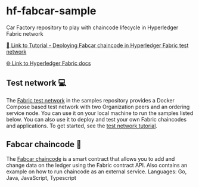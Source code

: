 # hf-fabcar-sample
Car Factory repository to play with chaincode lifecycle in Hyperledger Fabric network

[🚀 Link to Tutorial - Deploying Fabcar chaincode in Hyperledger Fabric test network](https://diegoescalonaro.notion.site/Deploying-fabcar-chaincode-in-Hyperledger-Fabric-test-network-aec1a348ef6041c290886d86e516d23e)

[🌐 Link to Hyperledger Fabric docs](https://hyperledger-fabric.readthedocs.io/en/latest/index.html)


## Test network 💻

The [Fabric test network](test-network) in the samples repository provides a Docker Compose based test network with two
Organization peers and an ordering service node. You can use it on your local machine to run the samples listed below.
You can also use it to deploy and test your own Fabric chaincodes and applications. To get started, see
the [test network tutorial](https://hyperledger-fabric.readthedocs.io/en/latest/test_network.html).


## Fabcar chaincode 🚗

The [Fabcar chaincode](chaincode/fabcar) is a smart contract that allows you to add and change data on the ledger using the Fabric contract API. Also contains an example on how to run chaincode as an external service. Languages: Go, Java, JavaScript, Typescript 
